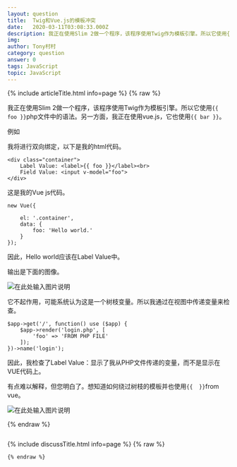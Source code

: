 ```yaml
---
layout: question
title:  Twig和Vue.js的模板冲突
date:   2020-03-11T03:08:33.000Z
description: 我正在使用Slim 2做一个程序，该程序使用Twig作为模板引擎。所以它使用{{ foo }}php文件中的语法。另一方面，我正在使用vue.js，它也使...
img: 
author: Tony村村
category: question
answer: 0
tags: JavaScript
topic: JavaScript
---
```

<div class="article-root">
  <div class="article">
    {% include articleTitle.html info=page %}
    {% raw %}
    <div class="article-content"><p><font style="vertical-align: inherit;"><font style="vertical-align: inherit;">我正在使用Slim 2做一个程序，该程序使用Twig作为模板引擎。</font><font style="vertical-align: inherit;">所以它使用</font></font><code>{{ foo }}</code><font style="vertical-align: inherit;"><font style="vertical-align: inherit;">php文件中</font><font style="vertical-align: inherit;">的语法</font><font style="vertical-align: inherit;">。</font><font style="vertical-align: inherit;">另一方面，我正在使用vue.js，它也使用</font></font><code>{{ bar }}</code><font style="vertical-align: inherit;"><font style="vertical-align: inherit;">。</font></font></p>

<p><font style="vertical-align: inherit;"><font style="vertical-align: inherit;">例如</font></font></p>

<p><font style="vertical-align: inherit;"><font style="vertical-align: inherit;">我将进行双向绑定，以下是我的html代码。</font></font></p>

<pre><code>&lt;div class="container"&gt;<font></font>
    Label Value: &lt;label&gt;{{ foo }}&lt;/label&gt;&lt;br&gt;<font></font>
    Field Value: &lt;input v-model="foo"&gt;<font></font>
&lt;/div&gt;<font></font>
</code></pre>

<p><font style="vertical-align: inherit;"><font style="vertical-align: inherit;">这是我的Vue js代码。</font></font></p>

<pre><code>new Vue({<font></font>
<font></font>
    el: '.container',<font></font>
    data: {<font></font>
        foo: 'Hello world.'<font></font>
    }<font></font>
});<font></font>
</code></pre>

<p><font style="vertical-align: inherit;"><font style="vertical-align: inherit;">因此，Hello world应该在Label Value中。</font></font></p>

<p><font style="vertical-align: inherit;"><font style="vertical-align: inherit;">输出是下面的图像。</font></font></p>

<p><img src="https://www.samyoc.com//uploads/users/7693/images/thumbnails/1583895986623.png" data-src="https://www.samyoc.com//uploads/users/7693/images/1583895986623.png" alt="在此处输入图片说明"></p>

<p><font style="vertical-align: inherit;"><font style="vertical-align: inherit;">它不起作用，可能系统认为这是一个树枝变量。</font><font style="vertical-align: inherit;">所以我通过在视图中传递变量来检查。</font></font></p>

<pre><code>$app-&gt;get('/', function() use ($app) {<font></font>
    $app-&gt;render('login.php', [<font></font>
        'foo' =&gt; 'FROM PHP FILE'<font></font>
    ]);<font></font>
})-&gt;name('login');<font></font>
</code></pre>

<p><font style="vertical-align: inherit;"><font style="vertical-align: inherit;">因此，我检查了Label Value：显示了我从PHP文件传递的变量，而不是显示在VUE代码上。</font></font></p>

<p><font style="vertical-align: inherit;"><font style="vertical-align: inherit;">有点难以解释，但您明白了。</font><font style="vertical-align: inherit;">想知道如何绕过树枝的模板并也使用</font></font><code>{{  }}</code><font style="vertical-align: inherit;"><font style="vertical-align: inherit;">from vue。</font></font></p>

<p><img src="https://www.samyoc.com//uploads/users/7693/images/thumbnails/1583895986625.png" data-src="https://www.samyoc.com//uploads/users/7693/images/1583895986625.png" alt="在此处输入图片说明"></p></div>
    {% endraw %}
  </div>
  <p style="height: 0;width:0;overflow: hidden;"> 第582篇《Twig和Vue.js的模板冲突》来自Winter(https://github.com/aiyld/aiyld.github.io)的站点</p>
  <div class="discuss-wrapper">
    {% include discussTitle.html info=page %}
    {% raw %}
    
    {% endraw %}
  </div>
<div>
